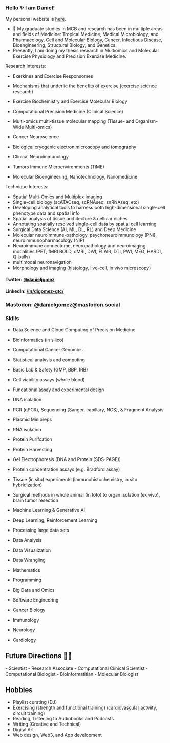 ### Hello ✨ I am Daniel!

My personal webiste is <a href="https://www.danieljgomez.net">here</a>.

- 🔭 My graduate studies in MCB and research has been in multiple areas and fields of Medicine: Tropical Medicine, Medical Microbiology, and Pharmacology, Cell and Molecular Biology, Cancer, Infectious Disease, Bioengineering, Structural Biology, and Genetics.
- Presently, I am doing my thesis research in Multiomics and Molecular Exercise Physiology and Precision Exercise Medicine. 

Research Interests:
- Exerkines and Exercise Responsomes
- Mechanisms that underlie the benefits of exercise (exercise science research)
- Exercise Biochemistry and Exercise Molecular Biology

- Computational Precision Medicine (Clinical Science)
- Multi-omics multi-tissue molecular mapping (Tissue- and Organism-Wide Multi-omics)

- Cancer Neuroscience
- Biological cryogenic electron microscopy and tomography 
- Clinical Neuroimmunology
- Tumors Immune Microenvironments (TiME)
- Molecular Bioengineering, Nanotechnology, Nanomedicine



Technique Interests:
- Spatial Multi-Omics and Multiplex Imaging
- Single-cell biology (scATACseq, scRNAseq, snRNAseq, etc)
- Developing analytical tools to harness both high-dimensional single-cell phenotype data and spatial info
- Spatial analysis of tissue architecture & cellular niches
- Annotating spatially resolved single-cell data by spatial cell learning
- Surgical Data Science (AI, ML, DL, RL) and Deep Medicine
- Molecular neuroimmune-pathology, psychoneuroimmunology (PNI), neuroimmunopharmacology (NIP)
- Neuroimmune connectome, neuropathology and neuroimaging modalities (PET, fMRI BOLD, dMRI, DWI, FLAIR, DTI, PWI, MEG, HARDI, Q-balls)
- multimodal neuronavigation 
- Morphology and imaging (histology, live-cell, in vivo microscopy)



#### Twitter: [@danieljgmez](https://twitter.com/danieljgmez) 
#### LinkedIn: [/in/djgomez-gtc/](https://www.linkedin.com/in/djgomez-gtc) 
### Mastodon: [@danielgomez@mastodon.social](https://mastodon.social/@danielgomez)

### Skills

- Data Science and Cloud Computing of Precision Medicine
- Bioinformatics (in silico)
- Computational Cancer Genomics 
- Statistical analysis and computing
- Basic Lab & Safety (GMP, BBP, IRB)
- Cell viability assays (whole blood)

- Funcational assay and experimental design

- DNA isolation
- PCR (qPCR), Sequencing (Sanger, capillary, NGS), & Fragment Analysis

- Plasmid Minipreps
- RNA isolation

- Protein Purifcation
- Protein Harvesting

- Gel Electrophoresis (DNA and Protein (SDS-PAGE))
- Protein concentration assays (e.g. Bradford assay)


- Tissue (in situ) experiments (immunohistochemistry, in situ hybridization)
- Surgical methods in whole animal (in toto) to organ isolation (ex vivo), brain tumor resection
- Machine Learning & Generative AI
- Deep Learning, Reinforcement Learning
- Processing large data sets
- Data Analysis 
- Data Visualization
- Data Wrangling
- Mathematics
- Programming
- Big Data and Omics
- Software Engineering
- Cancer Biology
- Immunology
- Neurology
- Cardiology
	
<h2>Future Directions &#x1F468;&#x200D;&#x1F4BB;</h2>
- Scientist
- Research Associate
- Computational Clinical Scientist
- Computational Biologist
- Bioinformatitian
- Molecular Biologist

## Hobbies
- Playlist curating (DJ)
- Exercising (strength and functional training) (cardiovascular actviity, circuit training)
- Reading, Listening to Audiobooks and Podcasts
- Writing (Creative and Technical)
- Digital Art
- Web design, Web3, and App development

	
</html>

